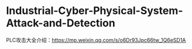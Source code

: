# Industrial-Cyber-Physical-System-Attack-and-Detection
PLC攻击大全介绍：https://mp.weixin.qq.com/s/o6Dr93Jpc66tw_1Q6eSD1A
